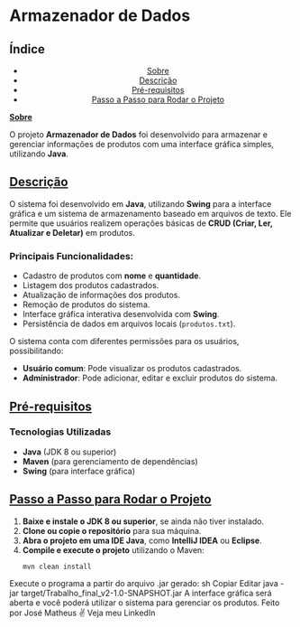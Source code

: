 # **Armazenador de Dados**

## **Índice**
<div align="center">

- [Sobre](#sobre)  
- [Descrição](#descrição)  
- [Pré-requisitos](#pré-requisitos)  
- [Passo a Passo para Rodar o Projeto](#passo-a-passo-para-rodar-o-projeto)  

</div

## **[Sobre](#índice)**
O projeto **Armazenador de Dados** foi desenvolvido para armazenar e gerenciar informações de produtos com uma interface gráfica simples, utilizando **Java**.

## **[Descrição](#índice)**
O sistema foi desenvolvido em **Java**, utilizando **Swing** para a interface gráfica e um sistema de armazenamento baseado em arquivos de texto. Ele permite que usuários realizem operações básicas de **CRUD (Criar, Ler, Atualizar e Deletar)** em produtos.

### **Principais Funcionalidades**:
- Cadastro de produtos com **nome** e **quantidade**.
- Listagem dos produtos cadastrados.
- Atualização de informações dos produtos.
- Remoção de produtos do sistema.
- Interface gráfica interativa desenvolvida com **Swing**.
- Persistência de dados em arquivos locais (`produtos.txt`).

O sistema conta com diferentes permissões para os usuários, possibilitando:
- **Usuário comum**: Pode visualizar os produtos cadastrados.
- **Administrador**: Pode adicionar, editar e excluir produtos do sistema.

## **[Pré-requisitos](#índice)**

### **Tecnologias Utilizadas**
- **Java** (JDK 8 ou superior)
- **Maven** (para gerenciamento de dependências)
- **Swing** (para interface gráfica)

## **[Passo a Passo para Rodar o Projeto](#índice)**

1. **Baixe e instale o JDK 8 ou superior**, se ainda não tiver instalado.
2. **Clone ou copie o repositório** para sua máquina.
3. **Abra o projeto em uma IDE Java**, como **IntelliJ IDEA** ou **Eclipse**.
4. **Compile e execute o projeto** utilizando o Maven:
   ```sh
   mvn clean install
Execute o programa a partir do arquivo .jar gerado:
sh
Copiar
Editar
java -jar target/Trabalho_final_v2-1.0-SNAPSHOT.jar
A interface gráfica será aberta e você poderá utilizar o sistema para gerenciar os produtos.
Feito por José Matheus ✌
Veja meu LinkedIn
